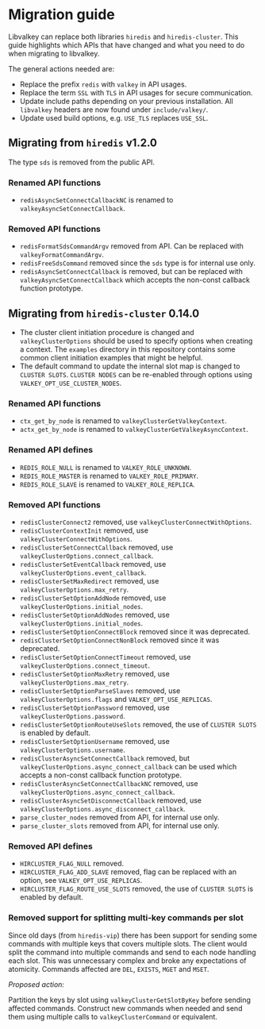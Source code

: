 # Migration guide

Libvalkey can replace both libraries `hiredis` and `hiredis-cluster`.
This guide highlights which APIs that have changed and what you need to do when migrating to libvalkey.

The general actions needed are:

* Replace the prefix `redis` with `valkey` in API usages.
* Replace the term `SSL` with `TLS` in API usages for secure communication.
* Update include paths depending on your previous installation.
  All `libvalkey` headers are now found under `include/valkey/`.
* Update used build options, e.g. `USE_TLS` replaces `USE_SSL`.

## Migrating from `hiredis` v1.2.0

The type `sds` is removed from the public API.

### Renamed API functions

* `redisAsyncSetConnectCallbackNC` is renamed to `valkeyAsyncSetConnectCallback`.

### Removed API functions

* `redisFormatSdsCommandArgv` removed from API. Can be replaced with `valkeyFormatCommandArgv`.
* `redisFreeSdsCommand` removed since the `sds` type is for internal use only.
* `redisAsyncSetConnectCallback` is removed, but can be replaced with `valkeyAsyncSetConnectCallback` which accepts the non-const callback function prototype.

## Migrating from `hiredis-cluster` 0.14.0

* The cluster client initiation procedure is changed and `valkeyClusterOptions`
  should be used to specify options when creating a context.
  The `examples` directory in this repository contains some common client
  initiation examples that might be helpful.
* The default command to update the internal slot map is changed to `CLUSTER SLOTS`.
  `CLUSTER NODES` can be re-enabled through options using `VALKEY_OPT_USE_CLUSTER_NODES`.

### Renamed API functions

* `ctx_get_by_node` is renamed to `valkeyClusterGetValkeyContext`.
* `actx_get_by_node` is renamed to `valkeyClusterGetValkeyAsyncContext`.

### Renamed API defines

* `REDIS_ROLE_NULL` is renamed to `VALKEY_ROLE_UNKNOWN`.
* `REDIS_ROLE_MASTER` is renamed to `VALKEY_ROLE_PRIMARY`.
* `REDIS_ROLE_SLAVE` is renamed to `VALKEY_ROLE_REPLICA`.

### Removed API functions

* `redisClusterConnect2` removed, use `valkeyClusterConnectWithOptions`.
* `redisClusterContextInit` removed, use `valkeyClusterConnectWithOptions`.
* `redisClusterSetConnectCallback` removed, use `valkeyClusterOptions.connect_callback`.
* `redisClusterSetEventCallback` removed, use `valkeyClusterOptions.event_callback`.
* `redisClusterSetMaxRedirect` removed, use `valkeyClusterOptions.max_retry`.
* `redisClusterSetOptionAddNode` removed, use `valkeyClusterOptions.initial_nodes`.
* `redisClusterSetOptionAddNodes` removed, use `valkeyClusterOptions.initial_nodes`.
* `redisClusterSetOptionConnectBlock` removed since it was deprecated.
* `redisClusterSetOptionConnectNonBlock` removed since it was deprecated.
* `redisClusterSetOptionConnectTimeout` removed, use `valkeyClusterOptions.connect_timeout`.
* `redisClusterSetOptionMaxRetry` removed, use `valkeyClusterOptions.max_retry`.
* `redisClusterSetOptionParseSlaves` removed, use `valkeyClusterOptions.flags` and `VALKEY_OPT_USE_REPLICAS`.
* `redisClusterSetOptionPassword` removed, use `valkeyClusterOptions.password`.
* `redisClusterSetOptionRouteUseSlots` removed, the use of `CLUSTER SLOTS` is enabled by default.
* `redisClusterSetOptionUsername` removed, use `valkeyClusterOptions.username`.
* `redisClusterAsyncSetConnectCallback` removed, but `valkeyClusterOptions.async_connect_callback` can be used which accepts a non-const callback function prototype.
* `redisClusterAsyncSetConnectCallbackNC` removed, use `valkeyClusterOptions.async_connect_callback`.
* `redisClusterAsyncSetDisconnectCallback` removed, use `valkeyClusterOptions.async_disconnect_callback`.
* `parse_cluster_nodes` removed from API, for internal use only.
* `parse_cluster_slots` removed from API, for internal use only.

### Removed API defines

* `HIRCLUSTER_FLAG_NULL` removed.
* `HIRCLUSTER_FLAG_ADD_SLAVE` removed, flag can be replaced with an option, see `VALKEY_OPT_USE_REPLICAS`.
* `HIRCLUSTER_FLAG_ROUTE_USE_SLOTS` removed, the use of `CLUSTER SLOTS` is enabled by default.

### Removed support for splitting multi-key commands per slot

Since old days (from `hiredis-vip`) there has been support for sending some commands with multiple keys that covers multiple slots.
The client would split the command into multiple commands and send to each node handling each slot.
This was unnecessary complex and broke any expectations of atomicity.
Commands affected are `DEL`, `EXISTS`, `MGET` and `MSET`.

_Proposed action:_

Partition the keys by slot using `valkeyClusterGetSlotByKey` before sending affected commands.
Construct new commands when needed and send them using multiple calls to `valkeyClusterCommand` or equivalent.
